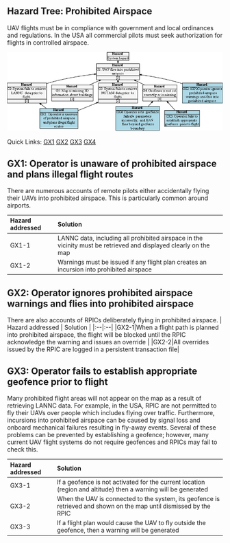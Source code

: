 ## Hazard Tree: Prohibited Airspace

UAV flights must be in compliance with government and local ordinances and regulations. In the USA all commercial pilots must seek authorization for flights in controlled airspace.

[![](figures/airspace.png)](#)

Quick Links: [GX1](#GX1) [GX2](#GX2) [GX3]() [GX4]()

## <a name="GX1">GX1: Operator is unaware of prohibited airspace and plans illegal flight routes</a>

There are numerous accounts of remote pilots either accidentally flying their UAVs into prohibited airspace.  This is particularly common around airports.

| Hazard addressed | Solution |
|:--|:--|
|GX1-1|LANNC data, including all prohibited airspace in the vicinity must be retrieved and displayed clearly on the map |
|GX1-2|Warnings must be issued if any flight plan creates an incursion into prohibited airspace |

## <a name="GX2">GX2: Operator ignores prohibited airspace warnings and flies into prohibited airspace</a>

There are also accounts of RPICs deliberately flying in prohibited airspace. 
| Hazard addressed | Solution |
|:--|:--|
|GX2-1|When a flight path is planned into prohibited airspace, the flight will be blocked until the RPIC acknowledge the warning and issues an override |
|GX2-2|All overrides issued by the RPIC are logged in a persistent transaction file|

## <a name="GX3">GX3: Operator fails to establish appropriate geofence prior to flight</a>

Many prohibited flight areas will not appear on the map as a result of retrieving LANNC data.  For example, in the USA, RPIC are not permitted to fly their UAVs over people which includes flying over traffic.  Furthermore, incursions into prohibited airspace can be caused by signal loss and onboard mechanical failures resulting in fly-away events. Several of these problems can be prevented by establishing a geofence; however, many current UAV flight systems do not require geofences and RPICs may fail to check this.

| Hazard addressed | Solution |
|:--|:--|
|GX3-1|If a geofence is not activated for the current location (region and altitude) then a warning will be generated|
|GX3-2|When the UAV is connected to the system, its geofence is retrieved and shown on the map until dismissed by the RPIC|
|GX3-3|If a flight plan would cause the UAV to fly outside the geofence, then a warning will be generated|
